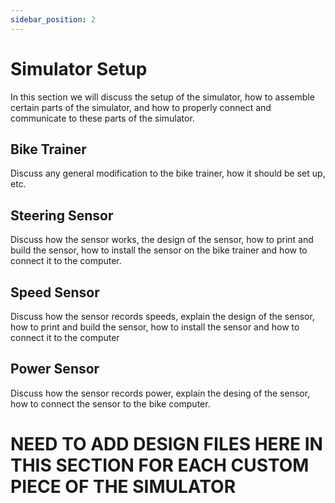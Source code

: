 ```yaml
---
sidebar_position: 2
---
```


# Simulator Setup

In this section we will discuss the setup of the simulator, how to assemble certain parts of the simulator, and how to properly connect and communicate to these parts of the simulator. 


## Bike Trainer

Discuss any general modification to the bike trainer, how it should be set up, etc. 

## Steering Sensor

Discuss how the sensor works, the design of the sensor, how to print and build the sensor, how to install the sensor on the bike trainer and how to connect it to the computer. 

## Speed Sensor

Discuss how the sensor records speeds, explain the design of the sensor, how to print and build the sensor, how to install the sensor and how to connect it to the computer

## Power Sensor

Discuss how the sensor records power, explain the desing of the sensor, how to connect the sensor to the bike computer. 


# NEED TO ADD DESIGN FILES HERE IN THIS SECTION FOR EACH CUSTOM PIECE OF THE SIMULATOR
